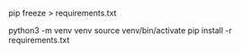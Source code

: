 pip freeze > requirements.txt


python3 -m venv venv
source venv/bin/activate
pip install -r requirements.txt

